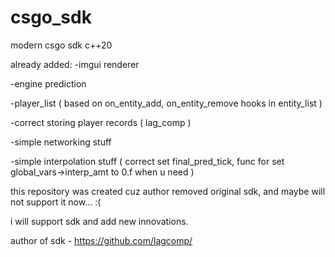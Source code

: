 # csgo_sdk
modern csgo sdk c++20

already added:
-imgui renderer

-engine prediction

-player_list ( based on on_entity_add, on_entity_remove hooks in entity_list )

-correct storing player records ( lag_comp )

-simple networking stuff

-simple interpolation stuff ( correct set final_pred_tick, func for set global_vars->interp_amt to 0.f when u need )

this repository was created cuz author removed original sdk, and maybe will not support it now... :(

i will support sdk and add new innovations.

author of sdk - https://github.com/lagcomp/
